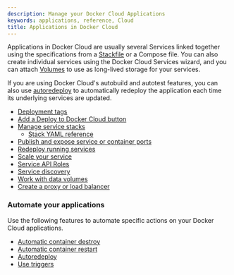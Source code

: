 ```yaml
---
description: Manage your Docker Cloud Applications
keywords: applications, reference, Cloud
title: Applications in Docker Cloud
---
```


Applications in Docker Cloud are usually several Services linked together using
the specifications from a [Stackfile](stacks.md) or a Compose file. You can also
create individual services using the Docker Cloud Services wizard, and you can
attach [Volumes](volumes.md) to use as long-lived storage for your services.

If you are using Docker Cloud's autobuild and autotest features, you can also
use [autoredeploy](auto-redeploy.md) to automatically redeploy the application
each time its underlying services are updated.

* [Deployment tags](deploy-tags.md)
* [Add a Deploy to Docker Cloud button](deploy-to-cloud-btn.md)
* [Manage service stacks](stacks.md)
    * [Stack YAML reference](stack-yaml-reference.md)
* [Publish and expose service or container ports](ports.md)
* [Redeploy running services](service-redeploy.md)
* [Scale your service](service-scaling.md)
* [Service API Roles](api-roles.md)
* [Service discovery](service-links.md)
* [Work with data volumes](volumes.md)
* [Create a proxy or load balancer](load-balance-hello-world.md)

### Automate your applications

Use the following features to automate specific actions on your Docker Cloud applications.

* [Automatic container destroy](auto-destroy.md)
* [Automatic container restart](autorestart.md)
* [Autoredeploy](auto-redeploy.md)
* [Use triggers](triggers.md)